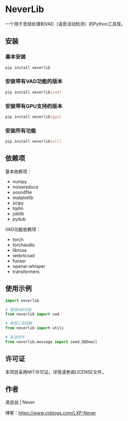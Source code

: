 # NeverLib

一个用于音频处理和VAD（语音活动检测）的Python工具库。

## 安装

### 基本安装

```bash
pip install neverlib
```

### 安装带有VAD功能的版本

```bash
pip install neverlib[vad]
```

### 安装带有GPU支持的版本

```bash
pip install neverlib[gpu]
```

### 安装所有功能

```bash
pip install neverlib[all]
```

## 依赖项

基本依赖项：
- numpy
- noisereduce
- soundfile
- matplotlib
- scipy
- tqdm
- joblib
- pydub

VAD功能依赖项：
- torch
- torchaudio
- librosa
- webrtcvad
- funasr
- openai-whisper
- transformers

## 使用示例

```python
import neverlib

# 使用VAD功能
from neverlib import vad

# 使用工具函数
from neverlib import utils

# 发送邮件
from neverlib.message import seed_QQEmail
```

## 许可证

本项目采用MIT许可证。详情请参阅LICENSE文件。

## 作者

凌逆战 | Never

博客：https://www.cnblogs.com/LXP-Never